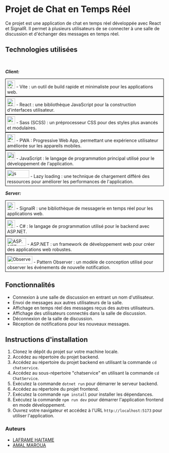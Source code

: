 # Projet de Chat en Temps Réel

Ce projet est une application de chat en temps réel développée avec React et SignalR. Il permet à plusieurs utilisateurs de se connecter à une salle de discussion et d'échanger des messages en temps réel.

## Technologies utilisées
<br/>


***Client:***
<br/>

<div style="border: 1px solid black; padding: 5px; display: inline-block;">
  <img src="https://upload.wikimedia.org/wikipedia/commons/thumb/f/f1/Vitejs-logo.svg/1039px-Vitejs-logo.svg.png" alt="VITE" width="25" height="25">
  - Vite : un outil de build rapide et minimaliste pour les applications web.

</div>

<div style="border: 1px solid black; padding: 5px; display: inline-block;">
  <img src="https://upload.wikimedia.org/wikipedia/commons/thumb/a/a7/React-icon.svg/768px-React-icon.svg.png" alt="REACT" width="25" height="25">
- React : une bibliothèque JavaScript pour la construction d'interfaces utilisateur.

</div>
<div style="border: 1px solid black; padding: 5px; display: inline-block;">
  <img src="https://sass-lang.com/assets/img/styleguide/seal-color-aef0354c.png" alt="sass" width="25" height="25">
  - Sass (SCSS) : un préprocesseur CSS pour des styles plus avancés et modulaires.

</div>

<div style="border: 1px solid black; padding: 5px; display: inline-block;">
  <img src="https://user-images.githubusercontent.com/3104648/28351989-7f68389e-6c4b-11e7-9bf2-e9fcd4977e7a.png" alt="PWA" width="25" height="25">
  - PWA : Progressive Web App, permettant une expérience utilisateur améliorée sur les appareils mobiles.

</div>
<!--
<div style="border: 1px solid black; padding: 5px; display: inline-block;">
  <img src="https://upload.wikimedia.org/wikipedia/commons/thumb/6/61/HTML5_logo_and_wordmark.svg/640px-HTML5_logo_and_wordmark.svg.png" alt="html" width="25" height="25">
- HTML : le langage de balisage utilisé pour structurer l'interface utilisateur.
</div>
-->
<div style="border: 1px solid black; padding: 5px; display: inline-block;">
  <img src="https://upload.wikimedia.org/wikipedia/commons/6/6a/JavaScript-logo.png" alt="js" width="25" height="25">
  - JavaScript : le langage de programmation principal utilisé pour le développement de l'application.

</div>

<div style="border: 1px solid black; padding: 5px; display: inline-block;">
  <img src="https://www.hkinfosoft.com/wp-content/uploads/2019/10/lazy_loading_componant.png" alt="js" width="70" height="25">
- Lazy loading : une technique de chargement différé des ressources pour améliorer les performances de l'application.

</div>

<br/>

***Server:***
<br/>

<div style="border: 1px solid black; padding: 5px; display: inline-block;">
  <img src="https://www.brainbeast.best/wp-content/uploads/2021/12/signalr.png" alt="SignalR" width="25" height="25">
  - SignalR : une bibliothèque de messagerie en temps réel pour les applications web.

</div>





<div style="border: 1px solid black; padding: 5px; display: inline-block;">
  <img src="https://upload.wikimedia.org/wikipedia/commons/thumb/b/bd/Logo_C_sharp.svg/1200px-Logo_C_sharp.svg.png" alt="c#" width="25" height="25">
  - C# : le langage de programmation utilisé pour le backend avec ASP.NET.

</div>
<div style="border: 1px solid black; padding: 5px; display: inline-block;">
  <img src="https://msatechnosoft.in/blog/wp-content/uploads/2018/09/asp.net-logo-MSA-Technosoft.png" alt="ASP.NET" width="60" height="25">
- ASP.NET : un framework de développement web pour créer des applications web robustes.
  
</div>




<div style="border: 1px solid black; padding: 5px; display: inline-block;">
  <img src="https://patternobserver.com/wp-content/uploads/2018/03/PO_Logo2-e1520272388725.png" alt="Observer" width="80" height="25">
  - Pattern Observer : un modèle de conception utilisé pour observer les événements de nouvelle notification.

</div>



<!--
- SignalR : une bibliothèque de messagerie en temps réel pour les applications web.
- HTML : le langage de balisage utilisé pour structurer l'interface utilisateur.
- Sass (SCSS) : un préprocesseur CSS pour des styles plus avancés et modulaires.
- JavaScript : le langage de programmation principal utilisé pour le développement de l'application.
- C# : le langage de programmation utilisé pour le backend avec ASP.NET.
- ASP.NET : un framework de développement web pour créer des applications web robustes.
- PWA : Progressive Web App, permettant une expérience utilisateur améliorée sur les appareils mobiles.
- Vite : un outil de build rapide et minimaliste pour les applications web.
- Pattern Observer : un modèle de conception utilisé pour observer les événements de nouvelle notification.
-->

## Fonctionnalités

- Connexion à une salle de discussion en entrant un nom d'utilisateur.
- Envoi de messages aux autres utilisateurs de la salle.
- Affichage en temps réel des messages reçus des autres utilisateurs.
- Affichage des utilisateurs connectés dans la salle de discussion.
- Déconnexion de la salle de discussion.
- Réception de notifications pour les nouveaux messages.

## Instructions d'installation

1. Clonez le dépôt du projet sur votre machine locale.
2. Accédez au répertoire du projet backend.
3. Accédez au répertoire du projet backend en utilisant la commande `cd chatservice`.
4. Accédez au sous-répertoire "chatservice" en utilisant la commande `cd ChatService`.
5. Exécutez la commande `dotnet run` pour démarrer le serveur backend.
6. Accédez au répertoire du projet frontend.
7. Exécutez la commande `npm install` pour installer les dépendances.
8. Exécutez la commande `npm run dev` pour démarrer l'application frontend en mode développement.
9. Ouvrez votre navigateur et accédez à l'URL `http://localhost:5173` pour utiliser l'application.



### Auteurs

- [LAFRAME HAITAME](https://github.com/HAITAME)
- [AMAL MAROUA](https://github.com/marua15)

